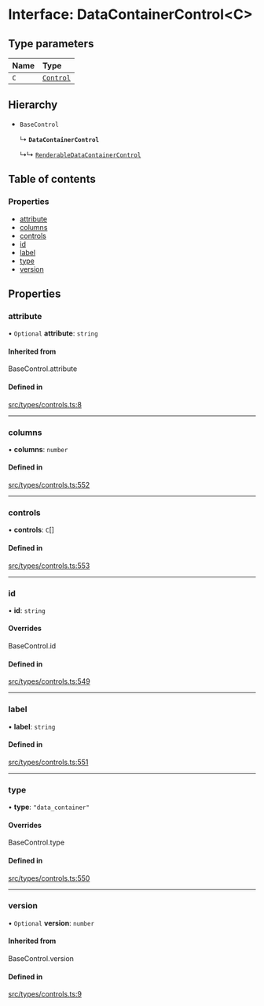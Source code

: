 # Interface: DataContainerControl<C\>

## Type parameters

| Name | Type |
| :------ | :------ |
| `C` | [`Control`](../wiki/Exports#control) |

## Hierarchy

- `BaseControl`

  ↳ **`DataContainerControl`**

  ↳↳ [`RenderableDataContainerControl`](../wiki/RenderableDataContainerControl)

## Table of contents

### Properties

- [attribute](../wiki/DataContainerControl#attribute)
- [columns](../wiki/DataContainerControl#columns)
- [controls](../wiki/DataContainerControl#controls)
- [id](../wiki/DataContainerControl#id)
- [label](../wiki/DataContainerControl#label)
- [type](../wiki/DataContainerControl#type)
- [version](../wiki/DataContainerControl#version)

## Properties

### attribute

• `Optional` **attribute**: `string`

#### Inherited from

BaseControl.attribute

#### Defined in

[src/types/controls.ts:8](https://github.com/decisively-io/interview-sdk/blob/4a50c8c/src/types/controls.ts#L8)

___

### columns

• **columns**: `number`

#### Defined in

[src/types/controls.ts:552](https://github.com/decisively-io/interview-sdk/blob/4a50c8c/src/types/controls.ts#L552)

___

### controls

• **controls**: `C`[]

#### Defined in

[src/types/controls.ts:553](https://github.com/decisively-io/interview-sdk/blob/4a50c8c/src/types/controls.ts#L553)

___

### id

• **id**: `string`

#### Overrides

BaseControl.id

#### Defined in

[src/types/controls.ts:549](https://github.com/decisively-io/interview-sdk/blob/4a50c8c/src/types/controls.ts#L549)

___

### label

• **label**: `string`

#### Defined in

[src/types/controls.ts:551](https://github.com/decisively-io/interview-sdk/blob/4a50c8c/src/types/controls.ts#L551)

___

### type

• **type**: ``"data_container"``

#### Overrides

BaseControl.type

#### Defined in

[src/types/controls.ts:550](https://github.com/decisively-io/interview-sdk/blob/4a50c8c/src/types/controls.ts#L550)

___

### version

• `Optional` **version**: `number`

#### Inherited from

BaseControl.version

#### Defined in

[src/types/controls.ts:9](https://github.com/decisively-io/interview-sdk/blob/4a50c8c/src/types/controls.ts#L9)
